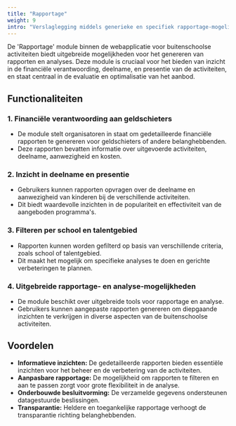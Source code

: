 ```yaml
---
title: "Rapportage"
weight: 9
intro: "Verslaglegging middels generieke en specifiek rapportage-mogelijkheden voor adequate en tijdige besturing door aanbieders, begeleiding, ouders, bestuurders en beleidsmakers."
---
```


De 'Rapportage' module binnen de webapplicatie voor buitenschoolse activiteiten biedt uitgebreide mogelijkheden voor het genereren van rapporten en analyses. Deze module is cruciaal voor het bieden van inzicht in de financiële verantwoording, deelname, en presentie van de activiteiten, en staat centraal in de evaluatie en optimalisatie van het aanbod.

## Functionaliteiten

### 1. Financiële verantwoording aan geldschieters

- De module stelt organisatoren in staat om gedetailleerde financiële rapporten te genereren voor geldschieters of andere belanghebbenden.
- Deze rapporten bevatten informatie over uitgevoerde activiteiten, deelname, aanwezigheid en kosten.

### 2. Inzicht in deelname en presentie

- Gebruikers kunnen rapporten opvragen over de deelname en aanwezigheid van kinderen bij de verschillende activiteiten.
- Dit biedt waardevolle inzichten in de populariteit en effectiviteit van de aangeboden programma's.

### 3. Filteren per school en talentgebied

- Rapporten kunnen worden gefilterd op basis van verschillende criteria, zoals school of talentgebied.
- Dit maakt het mogelijk om specifieke analyses te doen en gerichte verbeteringen te plannen.

### 4. Uitgebreide rapportage- en analyse-mogelijkheden

- De module beschikt over uitgebreide tools voor rapportage en analyse.
- Gebruikers kunnen aangepaste rapporten genereren om diepgaande inzichten te verkrijgen in diverse aspecten van de buitenschoolse activiteiten.

## Voordelen

- **Informatieve inzichten:** De gedetailleerde rapporten bieden essentiële inzichten voor het beheer en de verbetering van de activiteiten.
- **Aanpasbare rapportage:** De mogelijkheid om rapporten te filteren en aan te passen zorgt voor grote flexibiliteit in de analyse.
- **Onderbouwde besluitvorming:** De verzamelde gegevens ondersteunen datagestuurde beslissingen.
- **Transparantie:** Heldere en toegankelijke rapportage verhoogt de transparantie richting belanghebbenden.
